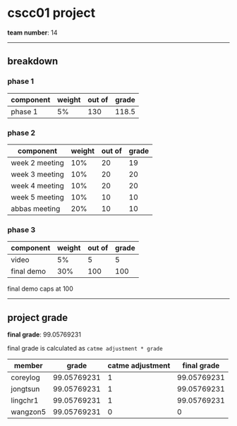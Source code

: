 
# cscc01 project

**team number**: 14

---

## breakdown

### phase 1

|component|weight|out of|grade|
|---|---|---|---|
|phase 1|5%|130|118.5|

### phase 2

|component|weight|out of|grade|
|---|---|---|---|
|week 2 meeting|10%|20|19|
|week 3 meeting|10%|20|20|
|week 4 meeting|10%|20|20|
|week 5 meeting|10%|10|10|
|abbas meeting|20%|10|10|

### phase 3

|component|weight|out of|grade|
|---|---|---|---|
|video|5%|5|5|
|final demo|30%|100|100|

final demo caps at 100

---

## project grade

**final grade**: 99.05769231

final grade is calculated as `catme adjustment * grade`

|member|grade|catme adjustment|final grade|
|---|---|---|---|
|coreylog|99.05769231|1|99.05769231|
|jongtsun|99.05769231|1|99.05769231|
|lingchr1|99.05769231|1|99.05769231|
|wangzon5|99.05769231|0|0|
